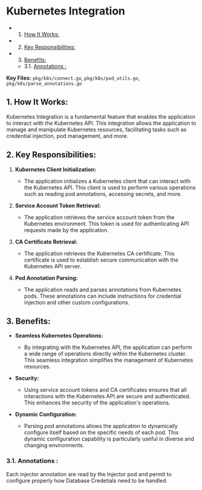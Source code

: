 # Kubernetes Integration

<!-- vscode-markdown-toc -->
* 1. [How It Works:](#HowItWorks:)
* 2. [Key Responsibilities:](#KeyResponsibilities:)
* 3. [Benefits:](#Benefits:)
	* 3.1. [Annotations :](#Annotations:)

<!-- vscode-markdown-toc-config
	numbering=true
	autoSave=true
	/vscode-markdown-toc-config -->
<!-- /vscode-markdown-toc -->

**Key Files:** `pkg/k8s/connect.go`, `pkg/k8s/pod_utils.go`, `pkg/k8s/parse_annotations.go`

##  1. <a name='HowItWorks:'></a>How It Works:

Kubernetes Integration is a fundamental feature that enables the application to interact with the Kubernetes API. This integration allows the application to manage and manipulate Kubernetes resources, facilitating tasks such as credential injection, pod management, and more.

##  2. <a name='KeyResponsibilities:'></a>Key Responsibilities:

1. **Kubernetes Client Initialization:**
   - The application initializes a Kubernetes client that can interact with the Kubernetes API. This client is used to perform various operations such as reading pod annotations, accessing secrets, and more.

2. **Service Account Token Retrieval:**
   - The application retrieves the service account token from the Kubernetes environment. This token is used for authenticating API requests made by the application.

3. **CA Certificate Retrieval:**
   - The application retrieves the Kubernetes CA certificate. This certificate is used to establish secure communication with the Kubernetes API server.

4. **Pod Annotation Parsing:**
   - The application reads and parses annotations from Kubernetes pods. These annotations can include instructions for credential injection and other custom configurations.

##  3. <a name='Benefits:'></a>Benefits:

- **Seamless Kubernetes Operations:**
  - By integrating with the Kubernetes API, the application can perform a wide range of operations directly within the Kubernetes cluster. This seamless integration simplifies the management of Kubernetes resources.

- **Security:**
  - Using service account tokens and CA certificates ensures that all interactions with the Kubernetes API are secure and authenticated. This enhances the security of the application's operations.

- **Dynamic Configuration:**
  - Parsing pod annotations allows the application to dynamically configure itself based on the specific needs of each pod. This dynamic configuration capability is particularly useful in diverse and changing environments.

###  3.1. <a name='Annotations:'></a>Annotations :

Each injector annotation are read by the Injector pod and permit to configure properly how Database Credetials need to be handled.